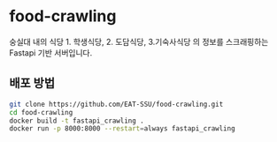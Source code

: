 # food-crawling
숭실대 내의 식당 1. 학생식당, 2. 도담식당, 3.기숙사식당 의 정보를 스크래핑하는 Fastapi 기반 서버입니다.
## 배포 방법
```bash
git clone https://github.com/EAT-SSU/food-crawling.git
cd food-crawling
docker build -t fastapi_crawling .
docker run -p 8000:8000 --restart=always fastapi_crawling

```
